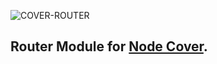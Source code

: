 
![COVER-ROUTER](https://travis-ci.org/PerterPon/cover-router.svg)

## Router Module for [Node Cover](https://github.com/PerterPon/cover).
